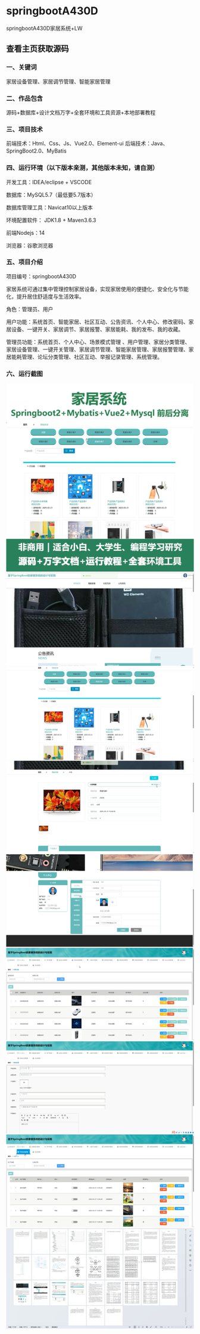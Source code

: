 # springbootA430D
springbootA430D家居系统+LW
 
## 查看主页获取源码

### 一、关键词
家居设备管理、家居调节管理、智能家居管理

### 二、作品包含
源码+数据库+设计文档万字+全套环境和工具资源+本地部署教程

### 三、项目技术
前端技术：Html、Css、Js、Vue2.0、Element-ui
后端技术：Java、SpringBoot2.0、MyBatis

### 四、运行环境（以下版本亲测，其他版本未知，请自测）
开发工具：IDEA/eclipse  + VSCODE

数据库：MySQL5.7（最低要5.7版本）

数据库管理工具：Navicat10以上版本

环境配置软件： JDK1.8 + Maven3.6.3

前端Nodejs：14

浏览器：谷歌浏览器

### 五、项目介绍
项目编号：springbootA430D

家居系统可通过集中管理控制家居设备，实现家居使用的便捷化、安全化与节能化，提升居住舒适度与生活效率。

角色：管理员、用户

用户功能：系统首页、智能家居、社区互动、公告资讯、个人中心、修改密码、家居设备、一键开关、家居调节、家居报警、家居能耗、我的发布、我的收藏。

管理员功能：系统首页、个人中心、场景模式管理 、用户管理、家居分类管理、家居设备管理、一键开关管理、家居调节管理、智能家居管理、家居报警管理、家居能耗管理、论坛分类管理、社区互动、举报记录管理、系统管理。

### 六、运行截图
![cover.png](./cover.png)
![1.png](./1.png)
![2.png](./2.png)
![3.png](./3.png)
![4.png](./4.png)
![5.png](./5.png)
![6.png](./6.png)
![7.png](./7.png)
![8.png](./8.png)
